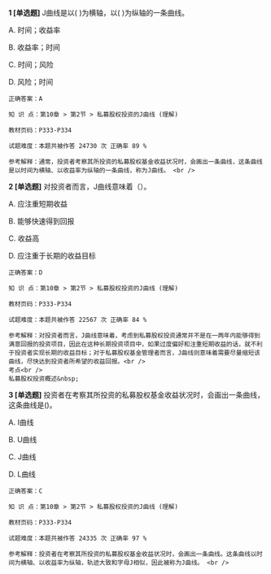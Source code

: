 **1 [单选题]** J曲线是以(    )为横轴，以(    )为纵轴的一条曲线。

A. 时间；收益率

B. 收益率；时间

C. 时间；风险

D. 风险；时间 

```
正确答案：A

知 识 点：第10章 > 第2节 > 私募股权投资的J曲线 (理解)

教材页码：P333-P334

试题难度：本题共被作答 24730 次 正确率 89 %

参考解释：通常，投资者考察其所投资的私募股权基金收益状况时，会画出一条曲线，这条曲线是以时间为横轴、以收益率为纵轴的一条曲线，称为J曲线。 <br />
```


**2 [单选题]** 对投资者而言，J曲线意味着（）。

A. 应注重短期收益

B. 能够快速得到回报&nbsp;

C. 收益高

D. 应注重于长期的收益目标

```
正确答案：D

知 识 点：第10章 > 第2节 > 私募股权投资的J曲线 (理解)

教材页码：P333-P334

试题难度：本题共被作答 22567 次 正确率 84 %

参考解释：对投资者而言，J曲线意味着，考虑到私募股权投资通常并不是在一两年内能够得到满意回报的投资项目，因此在这种长期投资项目中，如果过度偏好和注重短期收益的话，就不利于投资者实现长期的收益目标；对于私募股权基金管理者而言，J曲线则意味着需要尽量缩短该曲线，尽快达到投资者所希望的收益回报。<br />
考点<br />
私募股权投资概述&nbsp;
```


**3 [单选题]** 投资者在考察其所投资的私募股权基金收益状况时，会画出一条曲线，这条曲线是()。 

A. I曲线

B. U曲线

C. J曲线

D. L曲线 

```
正确答案：C

知 识 点：第10章 > 第2节 > 私募股权投资的J曲线 (理解)

教材页码：P333-P334

试题难度：本题共被作答 24335 次 正确率 97 %

参考解释：投资者在考察其所投资的私募股权基金收益状况时，会画出一条曲线。这条曲线以时间为横轴、以收益率为纵轴，轨迹大致和字母J相似，因此被称为J曲线。 <br />

```

